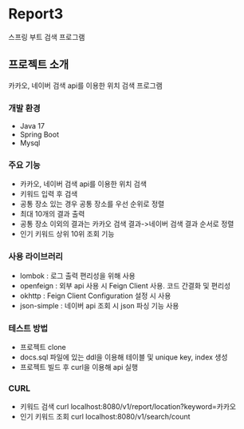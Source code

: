 # Report3
스프링 부트 검색 프로그램

## 프로젝트 소개
카카오, 네이버 검색 api를 이용한 위치 검색 프로그램

### 개발 환경
- Java 17
- Spring Boot
- Mysql

### 주요 기능
- 카카오, 네이버 검색 api를 이용한 위치 검색
- 키워드 입력 후 검색
- 공통 장소 있는 경우 공통 장소를 우선 순위로 정렬
- 최대 10개의 결과 출력
- 공통 장소 이외의 결과는 카카오 검색 결과->네이버 검색 결과 순서로 정렬
- 인기 키워드 상위 10위 조회 기능

### 사용 라이브러리
- lombok : 로그 출력 편리성을 위해 사용
- openfeign : 외부 api 사용 시 Feign Client 사용. 코드 간결화 및 편리성
- okhttp : Feign Client Configuration 설정 시 사용
- json-simple : 네이버 api 조회 시 json 파싱 기능 사용

### 테스트 방법
- 프로젝트 clone
- docs.sql 파일에 있는 ddl을 이용해 테이블 및 unique key, index 생성
- 프로젝트 빌드 후 curl을 이용해 api 실행

### CURL
- 키워드 검색 curl 
localhost:8080/v1/report/location?keyword=카카오
- 인기 키워드 조회 curl
  localhost:8080/v1/search/count

